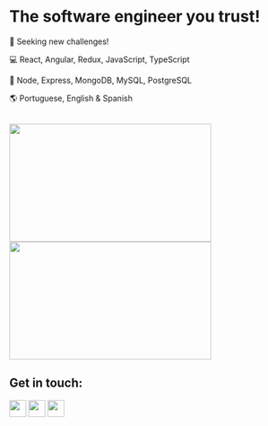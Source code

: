 # The software engineer you trust!

<p> 🚀 Seeking new challenges! </p>
<p> 💻 React, Angular, Redux, JavaScript, TypeScript </p>
<p> 🤖 Node, Express, MongoDB, MySQL, PostgreSQL </p>
<p> 🌎 Portuguese, English & Spanish </p>

<br />

<div>
  <img width="360px" height="210px" align="left" src="https://github-readme-stats.vercel.app/api?username=JoakimTeixeira&show_icons=true&count_private=true&hide_rank=true"/>
  <img width="360px" height="210px" src="https://github-readme-stats.vercel.app/api/top-langs/?username=JoakimTeixeira&layout=compact&langs_count=10"/>  
</div>

## Get in touch:
<div>
  <a href="https://www.linkedin.com/in/joakimteixeira/?locale=en_US" target="_blank" alt="Linkedin"><img height="30px" src="https://img.shields.io/badge/-LinkedIn-blue?style=flat-square&logo=Linkedin&logoColor=white&link=https://www.linkedin.com/in/joakimteixeira/?locale=en_US"/></a>
  <a href="https://twitter.com/JoakimTeixeira" target="_blank" alt="Twitter"><img height="30px" src="https://img.shields.io/badge/-Twitter-1DA1F2?style=flat-square&logo=twitter&logoColor=white&link=https://twitter.com/JoakimTeixeira"/></a>
  <a href="mailto:setokim1@hotmail.com" target="_blank" alt="Gmail"><img height="30px" src="https://img.shields.io/badge/-Outlook-0078D4?style=flat-square&logo=microsoft-outlook&logoColor=white&link=mailto:setokim1@hotmail.com"/></a>  
</div>


